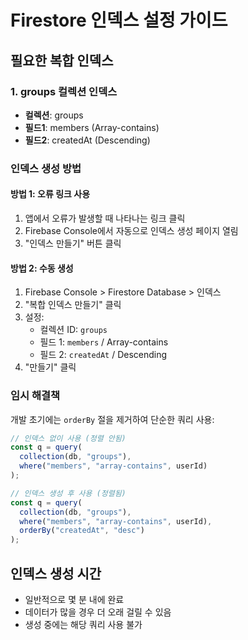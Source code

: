 # Firestore 인덱스 설정 가이드

## 필요한 복합 인덱스

### 1. groups 컬렉션 인덱스
- **컬렉션**: groups
- **필드1**: members (Array-contains)
- **필드2**: createdAt (Descending)

### 인덱스 생성 방법

#### 방법 1: 오류 링크 사용
1. 앱에서 오류가 발생할 때 나타나는 링크 클릭
2. Firebase Console에서 자동으로 인덱스 생성 페이지 열림
3. "인덱스 만들기" 버튼 클릭

#### 방법 2: 수동 생성
1. Firebase Console > Firestore Database > 인덱스
2. "복합 인덱스 만들기" 클릭
3. 설정:
   - 컬렉션 ID: `groups`
   - 필드 1: `members` / Array-contains
   - 필드 2: `createdAt` / Descending
4. "만들기" 클릭

### 임시 해결책
개발 초기에는 `orderBy` 절을 제거하여 단순한 쿼리 사용:
```javascript
// 인덱스 없이 사용 (정렬 안됨)
const q = query(
  collection(db, "groups"),
  where("members", "array-contains", userId)
);

// 인덱스 생성 후 사용 (정렬됨)
const q = query(
  collection(db, "groups"),
  where("members", "array-contains", userId),
  orderBy("createdAt", "desc")
);
```

## 인덱스 생성 시간
- 일반적으로 몇 분 내에 완료
- 데이터가 많을 경우 더 오래 걸릴 수 있음
- 생성 중에는 해당 쿼리 사용 불가


